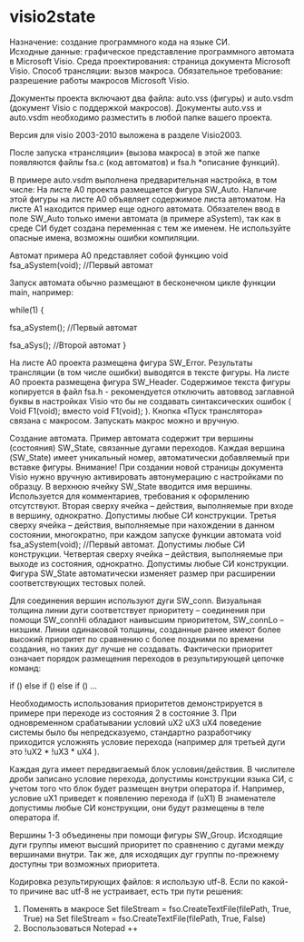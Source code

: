 # visio2state
Назначение: создание программного кода на языке СИ.  
Исходные данные: графическое представление программного автомата в Microsoft Visio.
Среда проектирования: страница документа  Microsoft Visio.
Способ трансляции: вызов макроса.
Обязательное требование: разрешение работы макросов Microsoft Visio. 

Документы проекта включают два файла:  auto.vss  (фигуры) и auto.vsdm (документ Visio с поддержкой макросов).
Документы  auto.vss  и auto.vsdm необходимо разместить в любой папке вашего проекта. 

Версия для visio 2003-2010 выложена в разделе Visio2003.

После запуска «трансляции» (вызова макроса) в этой же папке появляются файлы fsa.c (код автоматов) и fsa.h *описание функций).

В примере  auto.vsdm выполнена предварительная настройка, в том числе:
На листе A0 проекта размещается фигура SW_Auto. Наличие этой фигуры на листе A0 объявляет содержимое листа автоматом. На листе A1 находится пример еще одного автомата. Обязателен ввод в поле  SW_Auto только имени автомата (в примере aSystem), так как в среде СИ будет создана переменная с тем же именем.  Не используйте  опасные имена, возможны ошибки компиляции.

Автомат примера A0 представляет собой функцию void fsa_aSystem(void); //Первый автомат

Запуск автомата обычно размещают в бесконечном цикле функции main, например:

while(1) {  

fsa_aSystem(); //Первый автомат

fsa_aSys(); //Второй автомат
}

На листе A0 проекта размещена фигура SW_Error. Результаты трансляции (в том числе ошибки) выводятся в тексте фигуры.
На листе A0 проекта размещена фигура SW_Header. Содержимое текста фигуры копируется в файл fsa.h   - рекомендуется отключить автоввод заглавной буквы в настройках Visio что бы не создавать синтаксических ошибок (  Void F1(void);   вместо void F1(void);  ).
Кнопка «Пуск транслятора» связана с макросом. Запускать макрос можно и вручную.

Создание автомата.
Пример автомата содержит три вершины (состояния) SW_State, связанные дугами переходов.
Каждая вершина (SW_State) имеет уникальный номер, автоматически добавляемый при вставке фигуры. Внимание! При создании новой страницы документа Visio нужно вручную активировать автонумерацию с настройками по образцу.
В верхнюю ячейку SW_State вводится имя вершины.  Используется для комментариев, требования к оформлению отсутствуют.
Вторая сверху ячейка – действия, выполняемые при входе в вершину, однократно.  Допустимы любые СИ конструкции.
Третья сверху ячейка – действия, выполняемые при нахождении в данном состоянии, многократно, при каждом запуске функции автомата 
void fsa_aSystem(void); //Первый автомат. 
Допустимы любые СИ конструкции.
Четвертая сверху ячейка – действия, выполняемые при выходе из состояния, однократно.  Допустимы любые СИ конструкции.
Фигура SW_State автоматически изменяет размер при расширении соответствующих тестовых полей.

Для соединения вершин используют дуги SW_conn. Визуальная толщина  линии дуги  соответствует приоритету – соединения при помощи SW_connHi обладают наивысшим приоритетом, SW_connLo – низшим. Линии одинаковой толщины, созданные ранее имеют более высокий приоритет по сравнению с более поздними по времени создания, но таких дуг лучше не создавать. Фактически приоритет означает порядок размещения переходов в результирующей цепочке команд:

if () else if () else if () … 

Необходимость использования приоритетов демонстрируется в примере при переходе из состояния 2 в состояние 3.  При одновременном срабатывании условий uX2 uX3 uX4 поведение системы было бы непредсказуемо, стандартно разработчику приходится усложнять условие перехода (например для третьей дуги это  !uX2 * !uX3 * uX4 ).

Каждая дуга имеет передвигаемый блок условия/действия.
В числителе дроби записано условие перехода, допустимы конструкции языка СИ, с учетом того что блок будет размещен внутри оператора if. Например, условие uX1 приведет к появлению перехода
if (uX1) 
В знаменателе допустимы любые СИ конструкции, они будут размещены в теле оператора if.

Вершины 1-3 объединены при помощи фигуры SW_Group. Исходящие дуги группы имеют высший приоритет по сравнению с дугами между вершинами внутри. Так же, для исходящих дуг группы по-прежнему доступны три возможных приоритета.

Кодировка результирующих файлов: я использую utf-8.
Если по какой-то причине вас utf-8 не устраивает, есть три пути решения:
1.	Поменять в макросе     Set fileStream = fso.CreateTextFile(filePath, True, True)
на     Set fileStream = fso.CreateTextFile(filePath, True, False)
2.	Воспользоваться Notepad ++
